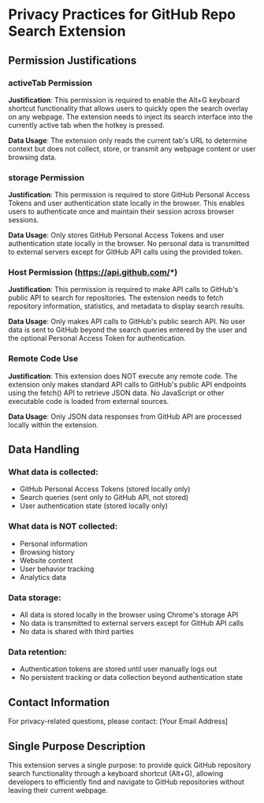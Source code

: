 # Privacy Practices for GitHub Repo Search Extension

## Permission Justifications

### activeTab Permission

**Justification**: This permission is required to enable the Alt+G keyboard shortcut functionality that allows users to quickly open the search overlay on any webpage. The extension needs to inject its search interface into the currently active tab when the hotkey is pressed.

**Data Usage**: The extension only reads the current tab's URL to determine context but does not collect, store, or transmit any webpage content or user browsing data.

### storage Permission

**Justification**: This permission is required to store GitHub Personal Access Tokens and user authentication state locally in the browser. This enables users to authenticate once and maintain their session across browser sessions.

**Data Usage**: Only stores GitHub Personal Access Tokens and user authentication state locally in the browser. No personal data is transmitted to external servers except for GitHub API calls using the provided token.

### Host Permission (https://api.github.com/*)

**Justification**: This permission is required to make API calls to GitHub's public API to search for repositories. The extension needs to fetch repository information, statistics, and metadata to display search results.

**Data Usage**: Only makes API calls to GitHub's public search API. No user data is sent to GitHub beyond the search queries entered by the user and the optional Personal Access Token for authentication.

### Remote Code Use

**Justification**: This extension does NOT execute any remote code. The extension only makes standard API calls to GitHub's public API endpoints using the fetch() API to retrieve JSON data. No JavaScript or other executable code is loaded from external sources.

**Data Usage**: Only JSON data responses from GitHub API are processed locally within the extension.

## Data Handling

### What data is collected:

- GitHub Personal Access Tokens (stored locally only)
- Search queries (sent only to GitHub API, not stored)
- User authentication state (stored locally only)

### What data is NOT collected:

- Personal information
- Browsing history
- Website content
- User behavior tracking
- Analytics data

### Data storage:

- All data is stored locally in the browser using Chrome's storage API
- No data is transmitted to external servers except for GitHub API calls
- No data is shared with third parties

### Data retention:

- Authentication tokens are stored until user manually logs out
- No persistent tracking or data collection beyond authentication state

## Contact Information

For privacy-related questions, please contact: [Your Email Address]

## Single Purpose Description

This extension serves a single purpose: to provide quick GitHub repository search functionality through a keyboard shortcut (Alt+G), allowing developers to efficiently find and navigate to GitHub repositories without leaving their current webpage.
